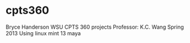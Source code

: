 cpts360
=======
Bryce Handerson
WSU CPTS 360 projects
Professor: K.C. Wang
Spring 2013
Using linux mint 13 maya


